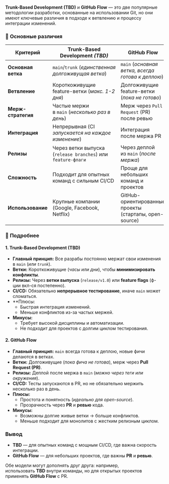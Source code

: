 **Trunk-Based Development (TBD)** и **GitHub Flow** — это две популярные методологии разработки, основанные на использовании Git, но они имеют ключевые различия в подходе к ветвлению и процессу интеграции изменений.

### 🔹 **Основные различия**

| **Критерий**       | **Trunk-Based Development** *(TBD)*                          | **GitHub Flow**                                        |
| ------------------ | ------------------------------------------------------------ | ------------------------------------------------------ |
| **Основная ветка** | `main`/`trunk` (*единственная долгоживущая ветка*)           | `main` (*основная ветка, всегда готова к деплою*)      |
| **Ветвление**      | Короткоживущие feature-ветки (*макс. 1-2 дня*)               | Долгоживущие feature-ветки (*пока не готово*)          |
| **Мерж-стратегия** | Частые мержи в `main` (*несколько раз в день*)               | Мерж через `Pull Request` (PR) после ревью             |
| **Интеграция**     | Непрерывная (CI *запускается на каждое изменение*)           | Интеграция после мержа PR                              |
| **Релизы**         | Через ветки выпуска (`release branches`) или `feature-флаги` | Через деплой из `main` (*после мержа*)                 |
| **Сложность**      | Подходит для опытных команд с сильным CI/CD                  | Проще для небольших команд и проектов                  |
| **Использование**  | Крупные компании (Google, Facebook, Netflix)                 | GitHub-ориентированные проекты (стартапы, open-source) |

### 🔸 **Подробнее**

#### **1. Trunk-Based Development (TBD)**
- **Главный принцип:** Все разрабы постоянно мержат свои изменения в `main` (*или `trunk`*).    
- **Ветки:** Короткоживущие (*часы или дни*), чтобы **минимизировать конфликты**.    
- **Релизы:** Через **ветки выпуска** (`release/v1.0`) или **feature flags** (ф-ции вкл-ся постепенно).
- **CI/CD:** Обязательно **непрерывное тестирование**, иначе `main` может сломаться.
- **Плюсы:
    - Быстрая интеграция изменений.
    - Меньше конфликтов из-за частых мержей.
- **Минусы:**
    - Требует высокой дисциплины и автоматизации.
    - Не подходит для проектов с долгим циклом тестирования.

#### **2. GitHub Flow**
- **Главный принцип:** `main` всегда готова к деплою, новые фичи делаются в ветках.    
- **Ветки:** Долгоживущие (*пока фича не готова*), мерж через **Pull Request (PR)**.    
- **Релизы:** Деплой после мержа в `main` (*можно через теги или окружения*).    
- **CI/CD:** Тесты запускаются в PR, но не обязательно мержить несколько раз в день.    
- **Плюсы:**    
    - Простота и понятность (*идеально для open-source*).        
    - Прозрачность через **PR** и **ревью** кода.        
- **Минусы:**    
    - Возможны долгие живые ветки → больше конфликтов.        
    - Меньше подходит для монолитов с жестким релизным циклом.

### **Вывод**
- **TBD** — для опытных команд с мощным CI/CD, где важна скорость интеграции.    
- **GitHub Flow** — для небольших проектов, где важны **PR** и **ревью**.    

Обе модели могут дополнять друг друга: например, использовать **TBD** внутри команды, но для открытых проектов применять **GitHub Flow** с PR.

